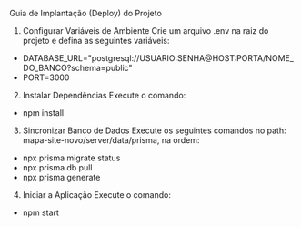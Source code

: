 Guia de Implantação (Deploy) do Projeto
1. Configurar Variáveis de Ambiente
Crie um arquivo .env na raiz do projeto e defina as seguintes variáveis:

- DATABASE_URL="postgresql://USUARIO:SENHA@HOST:PORTA/NOME_DO_BANCO?schema=public"
- PORT=3000

2. Instalar Dependências
Execute o comando:
- npm install

3. Sincronizar Banco de Dados
Execute os seguintes comandos no path:  mapa-site-novo/server/data/prisma, na ordem:
- npx prisma migrate status
- npx prisma db pull
- npx prisma generate

4. Iniciar a Aplicação
Execute o comando:
- npm start
